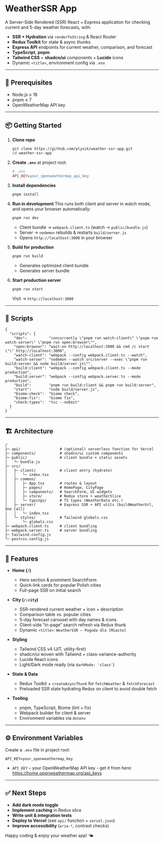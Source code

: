 
# WeatherSSR App

A Server-Side Rendered (SSR) React + Express application for checking current and 5-day weather forecasts, with:

- **SSR + Hydration** via `renderToString` & React Router  
- **Redux Toolkit** for state & async thunks  
- **Express API** endpoints for current weather, comparison, and forecast  
- **TypeScript**, **pnpm**  
- **Tailwind CSS** + **shadcn/ui** components + **Lucide** icons  
- Dynamic `<title>`, environment config via `.env`

---

## 🔧 Prerequisites

- Node.js ≥ 18  
- pnpm ≥ 7  
- OpenWeatherMap API key  

---

## 📦 Getting Started

1. **Clone repo**  
   ```bash
   git clone https://github.com/plysik/weather-ssr-app.git
   cd weather-ssr-app
    ````

2. **Create `.env`** at project root:

   ```ini
   # .env
   API_KEY=your_openweathermap_api_key
   ```

3. **Install dependencies**

   ```bash
   pnpm install
   ```

4. **Run in development**
   This runs both client and server in watch mode, and opens your browser automatically:

   ```bash
   pnpm run dev
   ```

   * Client bundle → `webpack.client.ts` (watch → `public/bundle.js`)
   * Server → `nodemon` rebuilds & restarts `build/server.js`
   * Opens `http://localhost:3000` in your browser

5. **Build for production**

   ```bash
   pnpm run build
   ```

   * Generates optimized client bundle
   * Generates server bundle

6. **Start production server**

   ```bash
   pnpm run start
   ```

   Visit → `http://localhost:3000`

---

## 🚀 Scripts

```jsonc
{
  "scripts": {
    "dev":          "concurrently \"pnpm run watch-client\" \"pnpm run watch-server\" \"pnpm run open:browser\"",
    "open:browser": "wait-on http://localhost:3000 && cmd /c start \"\" http://localhost:3000",
    "watch-client": "webpack --config webpack.client.ts --watch",
    "watch-server": "nodemon --watch src/server --exec \"pnpm run build:server && node build/server.js\"",
    "build:client": "webpack --config webpack.client.ts --mode production",
    "build:server": "webpack --config webpack.server.ts --mode production",
    "build":        "pnpm run build:client && pnpm run build:server",
    "start":        "node build/server.js",
    "biome:check":  "biome check",
    "biome:fix":    "biome fix",
    "check:types":  "tsc --noEmit"
  }
}
```

---

## 🏗️ Architecture

```
/
├─ api/                  # (optional) serverless function for Vercel
├─ components/           # shadcn/ui custom components
├─ public/               # client bundle + static assets
│   └─ bundle.js
├─ src/
│   ├─ client/           # client entry (hydrate)
│   │   └─ index.tsx
│   ├─ common/
│   │   ├─ App.tsx       # routes & layout
│   │   ├─ pages/        # HomePage, CityPage
│   │   ├─ components/   # SearchForm, UI widgets
│   │   ├─ store/        # Redux store + weatherSlice
│   │   └─ typings/      # TS types (WeatherData etc.)
│   ├─ server/           # Express SSR + API utils (buildWeatherUrl, One Call)
│   │   └─ index.tsx
│   └─ styles/           # Tailwind globals.css
│       └─ globals.css
├─ webpack.client.ts     # client bundling
├─ webpack.server.ts     # server bundling
├─ tailwind.config.js
└─ postcss.config.js
```

---

## 📖 Features

* **Home (`/`)**

  * Hero section & prominent SearchForm
  * Quick-link cards for popular Polish cities
  * Full-page SSR on initial search

* **City (`/:city`)**

  * SSR-rendered current weather + icon + description
  * Comparison table vs. popular cities
  * 5-day forecast carousel with day names & icons
  * Client-side “in-page” search refresh via Redux thunk
  * Dynamic `<title>`: `WeatherSSR – Pogoda dla [Miasto]`

* **Styling**

  * Tailwind CSS v4 (JIT, utility-first)
  * shadcn/ui woven with Tailwind + class-variance-authority
  * Lucide React icons
  * Light/Dark mode ready (via `darkMode: 'class'`)

* **State & Data**

  * Redux Toolkit + `createAsyncThunk` for `fetchWeather` & `fetchForecast`
  * Preloaded SSR state hydrating Redux on client to avoid double fetch

* **Tooling**

  * pnpm, TypeScript, Biome (lint + fix)
  * Webpack builder for client & server
  * Environment variables via `dotenv`

---

## ⚙️ Environment Variables

Create a `.env` file in project root:

```init
API_KEY=your_openweathermap_key
```

* `API_KEY` – your OpenWeatherMap API key - get it from here: https://home.openweathermap.org/api_keys

---

## ✅ Next Steps

* **Add dark mode toggle**
* **Implement caching** in Redux slice
* **Write unit & integration tests**
* **Deploy to Vercel** (see `api/` function + `vercel.json`)
* **Improve accessibility** (`aria-*`, contrast checks)

Happy coding & enjoy your weather app! 🌤️